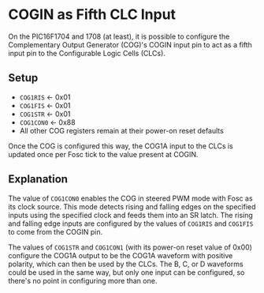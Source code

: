 # COGIN as Fifth CLC Input

On the PIC16F1704 and 1708 (at least), it is possible to configure the Complementary Output Generator (COG)'s COGIN input pin to act as a fifth input pin to the Configurable Logic Cells (CLCs).


## Setup

* `COG1RIS` ← 0x01
* `COG1FIS` ← 0x01
* `COG1STR` ← 0x01
* `COG1CON0` ← 0x88
* All other COG registers remain at their power-on reset defaults

Once the COG is configured this way, the COG1A input to the CLCs is updated once per Fosc tick to the value present at COGIN.


## Explanation

The value of `COG1CON0` enables the COG in steered PWM mode with Fosc as its clock source.  This mode detects rising and falling edges on the specified inputs using the specified clock and feeds them into an SR latch.  The rising and falling edge inputs are configured by the values of `COG1RIS` and `COG1FIS` to come from the COGIN pin.

The values of `COG1STR` and `COG1CON1` (with its power-on reset value of 0x00) configure the COG1A output to be the COG1A waveform with positive polarity, which can then be used by the CLCs.  The B, C, or D waveforms could be used in the same way, but only one input can be configured, so there's no point in configuring more than one.
